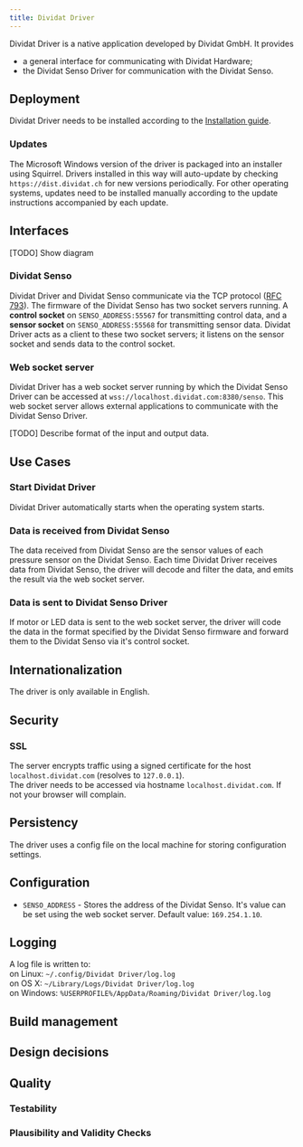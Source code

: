 ```yaml
---
title: Dividat Driver
---
```

Dividat Driver is a native application developed by Dividat GmbH. It provides
- a general interface for communicating with Dividat Hardware;
- the Dividat Senso Driver for communication with the Dividat Senso.

## Deployment
Dividat Driver needs to be installed according to the [Installation guide](../user/installation).

### Updates
The Microsoft Windows version of the driver is packaged into an installer using Squirrel. Drivers installed in this way will auto-update by checking `https://dist.dividat.ch` for new versions periodically. For other operating systems, updates need to be installed manually according to the update instructions accompanied by each update.

## Interfaces

[TODO] Show diagram

### Dividat Senso
Dividat Driver and Dividat Senso communicate via the TCP protocol ([RFC 793](https://tools.ietf.org/html/rfc793)). The firmware of the Dividat Senso has two socket servers running. A **control socket** on `SENSO_ADDRESS:55567` for transmitting control data, and a **sensor socket** on `SENSO_ADDRESS:55568` for transmitting sensor data. Dividat Driver acts as a client to these two socket servers; it listens on the sensor socket and sends data to the control socket.

### Web socket server
Dividat Driver has a web socket server running by which the Dividat Senso Driver can be accessed at `wss://localhost.dividat.com:8380/senso`. This web socket server allows external applications to communicate with the Dividat Senso Driver.

[TODO] Describe format of the input and output data.

## Use Cases
### Start Dividat Driver
Dividat Driver automatically starts when the operating system starts.

### Data is received from Dividat Senso
The data received from Dividat Senso are the sensor values of each pressure sensor on the Dividat Senso. Each time Dividat Driver receives data from Dividat Senso, the driver will decode and filter the data, and emits the result via the web socket server.

### Data is sent to Dividat Senso Driver
If motor or LED data is sent to the web socket server, the driver will code the data in the format specified by the Dividat Senso firmware and forward them to the Dividat Senso via it's control socket.

## Internationalization
The driver is only available in English.

## Security

### SSL
The server encrypts traffic using a signed certificate for the host `localhost.dividat.com` (resolves to `127.0.0.1`).  
The driver needs to be accessed via hostname `localhost.dividat.com`. If not your browser will complain.

## Persistency
The driver uses a config file on the local machine for storing configuration settings.

## Configuration
- `SENSO_ADDRESS` - Stores the address of the Dividat Senso. It's value can be set using the web socket server. Default value: `169.254.1.10`.

## Logging
A log file is written to:  
on Linux: `~/.config/Dividat Driver/log.log`  
on OS X: `~/Library/Logs/Dividat Driver/log.log`  
on Windows: `%USERPROFILE%/AppData/Roaming/Dividat Driver/log.log`  

## Build management
## Design decisions
## Quality
### Testability
### Plausibility and Validity Checks
